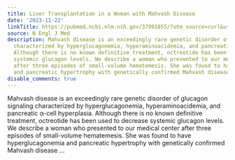 ```yaml
---
title: Liver Transplantation in a Woman with Mahvash Disease
date: '2023-11-22'
linkTitle: https://pubmed.ncbi.nlm.nih.gov/37991855/?utm_source=curl&utm_medium=rss&utm_campaign=pubmed-2&utm_content=1LIK-026Y9bjRE4xDQ231BSa89BnY4O2Rfi-9WXQd8C31C6cqE&fc=20211015124055&ff=20231123170942&v=2.17.9.post6+86293ac
source: N Engl J Med
description: Mahvash disease is an exceedingly rare genetic disorder of glucagon signaling
  characterized by hyperglucagonemia, hyperaminoacidemia, and pancreatic α-cell hyperplasia.
  Although there is no known definitive treatment, octreotide has been used to decrease
  systemic glucagon levels. We describe a woman who presented to our medical center
  after three episodes of small-volume hematemesis. She was found to have hyperglucagonemia
  and pancreatic hypertrophy with genetically confirmed Mahvash disease ...
disable_comments: true
---
```

Mahvash disease is an exceedingly rare genetic disorder of glucagon signaling characterized by hyperglucagonemia, hyperaminoacidemia, and pancreatic α-cell hyperplasia. Although there is no known definitive treatment, octreotide has been used to decrease systemic glucagon levels. We describe a woman who presented to our medical center after three episodes of small-volume hematemesis. She was found to have hyperglucagonemia and pancreatic hypertrophy with genetically confirmed Mahvash disease ...